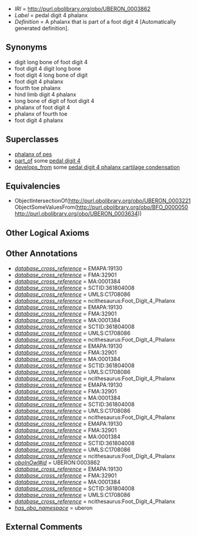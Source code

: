  * *IRI* = http://purl.obolibrary.org/obo/UBERON_0003862
 * *Label* = pedal digit 4 phalanx
 * *Definition* = A phalanx that is part of a foot digit 4 [Automatically generated definition].

## Synonyms

 * digit long bone of foot digit 4
 * foot digit 4 digit long bone
 * foot digit 4 long bone of digit
 * foot digit 4 phalanx
 * fourth toe phalanx
 * hind limb digit 4 phalanx
 * long bone of digit of foot digit 4
 * phalanx of foot digit 4
 * phalanx of fourth toe
 * foot digit 4 phalanx

## Superclasses

 * [phalanx of pes](../../UBERON/49/UBERON_0001449.md)
 * [part_of](../../BFO/50/BFO_0000050.md) some [pedal digit 4](../../UBERON/34/UBERON_0003634.md)
 * [develops_from](../../RO/02/RO_0002202.md) some [pedal digit 4 phalanx cartilage condensation](../../UBERON/83/UBERON_0010683.md)

## Equivalencies

 * ObjectIntersectionOf(<http://purl.obolibrary.org/obo/UBERON_0003221> ObjectSomeValuesFrom(<http://purl.obolibrary.org/obo/BFO_0000050> <http://purl.obolibrary.org/obo/UBERON_0003634>))

## Other Logical Axioms


## Other Annotations

 * *[database_cross_reference](../../ef/oboInOwl#hasDbXref.md)* = EMAPA:19130
 * *[database_cross_reference](../../ef/oboInOwl#hasDbXref.md)* = FMA:32901
 * *[database_cross_reference](../../ef/oboInOwl#hasDbXref.md)* = MA:0001384
 * *[database_cross_reference](../../ef/oboInOwl#hasDbXref.md)* = SCTID:361804008
 * *[database_cross_reference](../../ef/oboInOwl#hasDbXref.md)* = UMLS:C1708086
 * *[database_cross_reference](../../ef/oboInOwl#hasDbXref.md)* = ncithesaurus:Foot_Digit_4_Phalanx
 * *[database_cross_reference](../../ef/oboInOwl#hasDbXref.md)* = EMAPA:19130
 * *[database_cross_reference](../../ef/oboInOwl#hasDbXref.md)* = FMA:32901
 * *[database_cross_reference](../../ef/oboInOwl#hasDbXref.md)* = MA:0001384
 * *[database_cross_reference](../../ef/oboInOwl#hasDbXref.md)* = SCTID:361804008
 * *[database_cross_reference](../../ef/oboInOwl#hasDbXref.md)* = UMLS:C1708086
 * *[database_cross_reference](../../ef/oboInOwl#hasDbXref.md)* = ncithesaurus:Foot_Digit_4_Phalanx
 * *[database_cross_reference](../../ef/oboInOwl#hasDbXref.md)* = EMAPA:19130
 * *[database_cross_reference](../../ef/oboInOwl#hasDbXref.md)* = FMA:32901
 * *[database_cross_reference](../../ef/oboInOwl#hasDbXref.md)* = MA:0001384
 * *[database_cross_reference](../../ef/oboInOwl#hasDbXref.md)* = SCTID:361804008
 * *[database_cross_reference](../../ef/oboInOwl#hasDbXref.md)* = UMLS:C1708086
 * *[database_cross_reference](../../ef/oboInOwl#hasDbXref.md)* = ncithesaurus:Foot_Digit_4_Phalanx
 * *[database_cross_reference](../../ef/oboInOwl#hasDbXref.md)* = EMAPA:19130
 * *[database_cross_reference](../../ef/oboInOwl#hasDbXref.md)* = FMA:32901
 * *[database_cross_reference](../../ef/oboInOwl#hasDbXref.md)* = MA:0001384
 * *[database_cross_reference](../../ef/oboInOwl#hasDbXref.md)* = SCTID:361804008
 * *[database_cross_reference](../../ef/oboInOwl#hasDbXref.md)* = UMLS:C1708086
 * *[database_cross_reference](../../ef/oboInOwl#hasDbXref.md)* = ncithesaurus:Foot_Digit_4_Phalanx
 * *[database_cross_reference](../../ef/oboInOwl#hasDbXref.md)* = EMAPA:19130
 * *[database_cross_reference](../../ef/oboInOwl#hasDbXref.md)* = FMA:32901
 * *[database_cross_reference](../../ef/oboInOwl#hasDbXref.md)* = MA:0001384
 * *[database_cross_reference](../../ef/oboInOwl#hasDbXref.md)* = SCTID:361804008
 * *[database_cross_reference](../../ef/oboInOwl#hasDbXref.md)* = UMLS:C1708086
 * *[database_cross_reference](../../ef/oboInOwl#hasDbXref.md)* = ncithesaurus:Foot_Digit_4_Phalanx
 * *[oboInOwl#id](../../id/oboInOwl#id.md)* = UBERON:0003862
 * *[database_cross_reference](../../ef/oboInOwl#hasDbXref.md)* = EMAPA:19130
 * *[database_cross_reference](../../ef/oboInOwl#hasDbXref.md)* = FMA:32901
 * *[database_cross_reference](../../ef/oboInOwl#hasDbXref.md)* = MA:0001384
 * *[database_cross_reference](../../ef/oboInOwl#hasDbXref.md)* = SCTID:361804008
 * *[database_cross_reference](../../ef/oboInOwl#hasDbXref.md)* = UMLS:C1708086
 * *[database_cross_reference](../../ef/oboInOwl#hasDbXref.md)* = ncithesaurus:Foot_Digit_4_Phalanx
 * *[has_obo_namespace](../../ce/oboInOwl#hasOBONamespace.md)* = uberon

## External Comments

